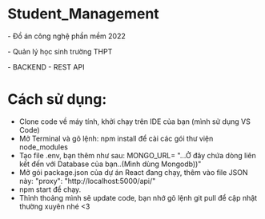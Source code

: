 # Student_Management

<p>- Đồ án công nghệ phần mềm 2022<p>
<p>- Quản lý học sinh trường THPT<p>
<p>- BACKEND - REST API<p>
  
# Cách sử dụng:
  - Clone code về máy tính, khởi chạy trên IDE của bạn (mình sử dụng VS Code)
  - Mở Terminal và gõ lệnh: npm install để cài các gói thư viện node_modules
  - Tạo file .env, bạn thêm như sau: MONGO_URL= "...Ở đây chứa dòng liên kết đến với Database của bạn..(Mình dùng Mongodb))"
  - Mở gói package.json của dự án React đang chạy, thêm vào file JSON này: "proxy": "http://localhost:5000/api/"
  - npm start để chạy.
  - Thỉnh thoảng mình sẽ update code, bạn nhớ gõ lệnh git pull để cập nhật thường xuyên nhé <3
